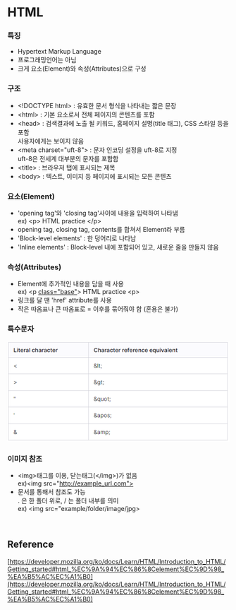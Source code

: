 # HTML
### 특징 
- Hypertext Markup Language
- 프로그래밍언어는 아님
- 크게 요소(Element)와 속성(Attributes)으로 구성

### 구조
- \<!DOCTYPE html> : 유효한 문서 형식을 나타내는 짧은 문장
- \<html> : 기본 요소로서 전체 페이지의 콘텐츠를 포함
- \<head> : 검색결과에 노출 될 키워드, 홈페이지 설명(title 태그), CSS 스타일 등을 포함  
사용자에게는 보이지 않음
- \<meta charset="uft-8"> : 문자 인코딩 설정을 uft-8로 지정  
uft-8은 전세계 대부분의 문자를 포함함
- \<title> : 브라우저 탭에 표시되는 제목
- \<body> : 텍스트, 이미지 등 페이지에 표시되는 모든 콘텐츠

### 요소(Element)
- 'opening tag'와 'closing tag'사이에 내용을 입력하여 나타냄  
ex) \<p> HTML practice \</p>  
- opening tag, closing tag, contents를 합쳐서 Element라 부름
- 'Block-level elements' : 한 덩어리로 나타남
- 'Inline elements' : Block-level 내에 포함되어 있고, 새로운 줄을 만들지 않음

### 속성(Attributes)
- Element에 추가적인 내용을 담을 때 사용  
 ex) \<p <u>class="base"</u>> HTML practice \<p> 
- 링크를 달 땐 'href' attribute를 사용
- 작은 따옴표나 큰 따옴표로 = 이후를 묶어줘야 함 (혼용은 불가)

### 특수문자
<img src="../image/entity reference.png" width="550">

### 이미지 참조
- \<img>태그를 이용, 닫는태그(\</img>)가 없음  
ex)\<img src="http://example_url.com">
- 문서를 통해서 참조도 가능  
. 은 한 폴더 위로, / 는 폴더 내부를 의미  
ex) \<img src="example/folder/image/jpg>

<br>

## Reference
[https://developer.mozilla.org/ko/docs/Learn/HTML/Introduction_to_HTML/Getting_started#html_%EC%9A%94%EC%86%8Celement%EC%9D%98_%EA%B5%AC%EC%A1%B0](https://developer.mozilla.org/ko/docs/Learn/HTML/Introduction_to_HTML/Getting_started#html_%EC%9A%94%EC%86%8Celement%EC%9D%98_%EA%B5%AC%EC%A1%B0)